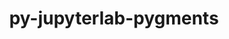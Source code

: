 ---
title: "py-jupyterlab-pygments"
layout: cache
categories: [package, develop-2024-05-26]
meta: {"versions": ["0.2.2"], "compilers": ["gcc@=11.1.0", "gcc@=11.4.0", "gcc@=9.4.0", "oneapi@=2024.0.0"], "oss": ["ubuntu20.04", "ubuntu22.04"], "platforms": ["linux"], "targets": ["neoverse_v1", "neoverse_v2", "ppc64le", "x86_64_v3"], "stacks": ["data-vis-sdk", "e4s", "e4s-neoverse-v2", "e4s-neoverse_v1", "e4s-oneapi", "e4s-power", "root"], "num_specs": 13, "num_specs_by_stack": {"root": 13, "e4s-power": 2, "data-vis-sdk": 2, "e4s-neoverse_v1": 2, "e4s-neoverse-v2": 2, "e4s": 3, "e4s-oneapi": 2}}
spec_details: [{"hash": "yox4oijeegzyoubcublkf44jwbssitsv", "compiler": "gcc@=9.4.0", "versions": ["0.2.2"], "os": "ubuntu20.04", "platform": "linux", "target": "ppc64le", "variants": ["build_system=python_pip"], "stacks": ["root", "e4s-power"], "size": "-", "tarball": "https://binaries.spack.io/releases/develop-2024-05-26/build_cache/linux-ubuntu20.04-ppc64le/gcc-9.4.0/py-jupyterlab-pygments-0.2.2/linux-ubuntu20.04-ppc64le-gcc-9.4.0-py-jupyterlab-pygments-0.2.2-yox4oijeegzyoubcublkf44jwbssitsv.spack"}, {"hash": "ra3wcsz4jmmgxddyoju3ebjlttok4a3a", "compiler": "gcc@=9.4.0", "versions": ["0.2.2"], "os": "ubuntu20.04", "platform": "linux", "target": "ppc64le", "variants": ["build_system=python_pip"], "stacks": ["root", "e4s-power"], "size": "-", "tarball": "https://binaries.spack.io/releases/develop-2024-05-26/build_cache/linux-ubuntu20.04-ppc64le/gcc-9.4.0/py-jupyterlab-pygments-0.2.2/linux-ubuntu20.04-ppc64le-gcc-9.4.0-py-jupyterlab-pygments-0.2.2-ra3wcsz4jmmgxddyoju3ebjlttok4a3a.spack"}, {"hash": "yeybocgzjwdhang6m2lz2jljxlhob4do", "compiler": "gcc@=11.1.0", "versions": ["0.2.2"], "os": "ubuntu20.04", "platform": "linux", "target": "x86_64_v3", "variants": ["build_system=python_pip"], "stacks": ["root", "data-vis-sdk"], "size": "-", "tarball": "https://binaries.spack.io/releases/develop-2024-05-26/build_cache/linux-ubuntu20.04-x86_64_v3/gcc-11.1.0/py-jupyterlab-pygments-0.2.2/linux-ubuntu20.04-x86_64_v3-gcc-11.1.0-py-jupyterlab-pygments-0.2.2-yeybocgzjwdhang6m2lz2jljxlhob4do.spack"}, {"hash": "svqfc4slqjcu5rybx5ag4t4koa56xhg3", "compiler": "gcc@=11.1.0", "versions": ["0.2.2"], "os": "ubuntu20.04", "platform": "linux", "target": "x86_64_v3", "variants": ["build_system=python_pip"], "stacks": ["root", "data-vis-sdk"], "size": "-", "tarball": "https://binaries.spack.io/releases/develop-2024-05-26/build_cache/linux-ubuntu20.04-x86_64_v3/gcc-11.1.0/py-jupyterlab-pygments-0.2.2/linux-ubuntu20.04-x86_64_v3-gcc-11.1.0-py-jupyterlab-pygments-0.2.2-svqfc4slqjcu5rybx5ag4t4koa56xhg3.spack"}, {"hash": "l2ynp6x7zejwfr57tjeh5dmstkq2rpp6", "compiler": "gcc@=11.4.0", "versions": ["0.2.2"], "os": "ubuntu22.04", "platform": "linux", "target": "neoverse_v1", "variants": ["build_system=python_pip"], "stacks": ["root", "e4s-neoverse_v1"], "size": "-", "tarball": "https://binaries.spack.io/releases/develop-2024-05-26/build_cache/linux-ubuntu22.04-neoverse_v1/gcc-11.4.0/py-jupyterlab-pygments-0.2.2/linux-ubuntu22.04-neoverse_v1-gcc-11.4.0-py-jupyterlab-pygments-0.2.2-l2ynp6x7zejwfr57tjeh5dmstkq2rpp6.spack"}, {"hash": "x53jez6oxpmwkth2oagml26b76r2kvld", "compiler": "gcc@=11.4.0", "versions": ["0.2.2"], "os": "ubuntu22.04", "platform": "linux", "target": "neoverse_v1", "variants": ["build_system=python_pip"], "stacks": ["root", "e4s-neoverse_v1"], "size": "-", "tarball": "https://binaries.spack.io/releases/develop-2024-05-26/build_cache/linux-ubuntu22.04-neoverse_v1/gcc-11.4.0/py-jupyterlab-pygments-0.2.2/linux-ubuntu22.04-neoverse_v1-gcc-11.4.0-py-jupyterlab-pygments-0.2.2-x53jez6oxpmwkth2oagml26b76r2kvld.spack"}, {"hash": "vrnlm6y5ecvasg4g6i62vlh6gyjgoeju", "compiler": "gcc@=11.4.0", "versions": ["0.2.2"], "os": "ubuntu22.04", "platform": "linux", "target": "neoverse_v2", "variants": ["build_system=python_pip"], "stacks": ["root", "e4s-neoverse-v2"], "size": "-", "tarball": "https://binaries.spack.io/releases/develop-2024-05-26/build_cache/linux-ubuntu22.04-neoverse_v2/gcc-11.4.0/py-jupyterlab-pygments-0.2.2/linux-ubuntu22.04-neoverse_v2-gcc-11.4.0-py-jupyterlab-pygments-0.2.2-vrnlm6y5ecvasg4g6i62vlh6gyjgoeju.spack"}, {"hash": "psse6h3qaq344gcqrem2rxuffpugzklf", "compiler": "gcc@=11.4.0", "versions": ["0.2.2"], "os": "ubuntu22.04", "platform": "linux", "target": "neoverse_v2", "variants": ["build_system=python_pip"], "stacks": ["root", "e4s-neoverse-v2"], "size": "-", "tarball": "https://binaries.spack.io/releases/develop-2024-05-26/build_cache/linux-ubuntu22.04-neoverse_v2/gcc-11.4.0/py-jupyterlab-pygments-0.2.2/linux-ubuntu22.04-neoverse_v2-gcc-11.4.0-py-jupyterlab-pygments-0.2.2-psse6h3qaq344gcqrem2rxuffpugzklf.spack"}, {"hash": "72n2smec5qd7otkobqzzz5jzmhewu27u", "compiler": "gcc@=11.4.0", "versions": ["0.2.2"], "os": "ubuntu22.04", "platform": "linux", "target": "x86_64_v3", "variants": ["build_system=python_pip"], "stacks": ["e4s", "root"], "size": "-", "tarball": "https://binaries.spack.io/releases/develop-2024-05-26/build_cache/linux-ubuntu22.04-x86_64_v3/gcc-11.4.0/py-jupyterlab-pygments-0.2.2/linux-ubuntu22.04-x86_64_v3-gcc-11.4.0-py-jupyterlab-pygments-0.2.2-72n2smec5qd7otkobqzzz5jzmhewu27u.spack"}, {"hash": "kvvciflto5mbey3b3ebngdwwd4vvthdk", "compiler": "gcc@=11.4.0", "versions": ["0.2.2"], "os": "ubuntu22.04", "platform": "linux", "target": "x86_64_v3", "variants": ["build_system=python_pip"], "stacks": ["e4s", "root"], "size": "-", "tarball": "https://binaries.spack.io/releases/develop-2024-05-26/build_cache/linux-ubuntu22.04-x86_64_v3/gcc-11.4.0/py-jupyterlab-pygments-0.2.2/linux-ubuntu22.04-x86_64_v3-gcc-11.4.0-py-jupyterlab-pygments-0.2.2-kvvciflto5mbey3b3ebngdwwd4vvthdk.spack"}, {"hash": "szpyaxuko7ilyryimv564ajjhfv3jg6d", "compiler": "gcc@=11.4.0", "versions": ["0.2.2"], "os": "ubuntu22.04", "platform": "linux", "target": "x86_64_v3", "variants": ["build_system=python_pip"], "stacks": ["e4s", "root"], "size": "-", "tarball": "https://binaries.spack.io/releases/develop-2024-05-26/build_cache/linux-ubuntu22.04-x86_64_v3/gcc-11.4.0/py-jupyterlab-pygments-0.2.2/linux-ubuntu22.04-x86_64_v3-gcc-11.4.0-py-jupyterlab-pygments-0.2.2-szpyaxuko7ilyryimv564ajjhfv3jg6d.spack"}, {"hash": "d6kytqlhd3bcimqvnjh6vs3jkir4xsqx", "compiler": "oneapi@=2024.0.0", "versions": ["0.2.2"], "os": "ubuntu22.04", "platform": "linux", "target": "x86_64_v3", "variants": ["build_system=python_pip"], "stacks": ["root", "e4s-oneapi"], "size": "-", "tarball": "https://binaries.spack.io/releases/develop-2024-05-26/build_cache/linux-ubuntu22.04-x86_64_v3/oneapi-2024.0.0/py-jupyterlab-pygments-0.2.2/linux-ubuntu22.04-x86_64_v3-oneapi-2024.0.0-py-jupyterlab-pygments-0.2.2-d6kytqlhd3bcimqvnjh6vs3jkir4xsqx.spack"}, {"hash": "6abxfaii65dnsvlyfksphwifl56pq3xi", "compiler": "oneapi@=2024.0.0", "versions": ["0.2.2"], "os": "ubuntu22.04", "platform": "linux", "target": "x86_64_v3", "variants": ["build_system=python_pip"], "stacks": ["root", "e4s-oneapi"], "size": "-", "tarball": "https://binaries.spack.io/releases/develop-2024-05-26/build_cache/linux-ubuntu22.04-x86_64_v3/oneapi-2024.0.0/py-jupyterlab-pygments-0.2.2/linux-ubuntu22.04-x86_64_v3-oneapi-2024.0.0-py-jupyterlab-pygments-0.2.2-6abxfaii65dnsvlyfksphwifl56pq3xi.spack"}]
---